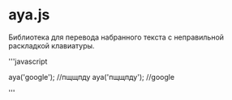 # aya.js
Библиотека для перевода набранного текста с неправильной раскладкой клавиатуры.

'''javascript

aya('google'); //пщщпду
aya('пщщпду'); //google

'''